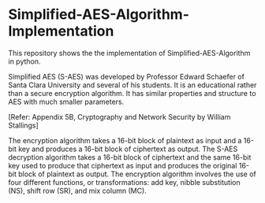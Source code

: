 # Simplified-AES-Algorithm-Implementation

This repository shows the the implementation of Simplified-AES-Algorithm in python.

Simplified AES (S-AES) was developed by Professor Edward Schaefer of Santa Clara University and several of his students. It is an educational rather than a secure encryption algorithm. It has similar properties and structure to AES with much smaller parameters.

[Refer: Appendix 5B, Cryptography and Network Security by William Stallings]

The encryption algorithm takes a 16-bit block of plaintext as input and a 16-bit key and produces a 16-bit block of ciphertext as output. The S-AES decryption algorithm takes a 16-bit block of ciphertext and the same 16-bit key used to produce that ciphertext as input and produces the original 16-bit block of plaintext as output. The encryption algorithm involves the use of four different functions, or transformations: add key, nibble substitution (NS), shift row (SR), and mix column (MC).

